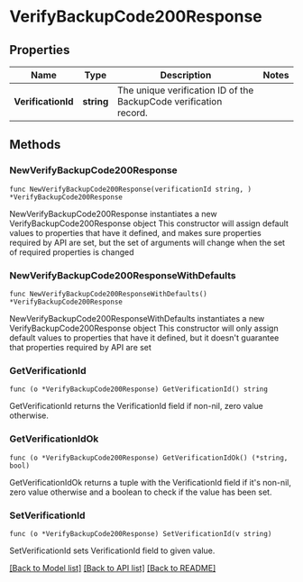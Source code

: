 # VerifyBackupCode200Response

## Properties

Name | Type | Description | Notes
------------ | ------------- | ------------- | -------------
**VerificationId** | **string** | The unique verification ID of the BackupCode verification record. | 

## Methods

### NewVerifyBackupCode200Response

`func NewVerifyBackupCode200Response(verificationId string, ) *VerifyBackupCode200Response`

NewVerifyBackupCode200Response instantiates a new VerifyBackupCode200Response object
This constructor will assign default values to properties that have it defined,
and makes sure properties required by API are set, but the set of arguments
will change when the set of required properties is changed

### NewVerifyBackupCode200ResponseWithDefaults

`func NewVerifyBackupCode200ResponseWithDefaults() *VerifyBackupCode200Response`

NewVerifyBackupCode200ResponseWithDefaults instantiates a new VerifyBackupCode200Response object
This constructor will only assign default values to properties that have it defined,
but it doesn't guarantee that properties required by API are set

### GetVerificationId

`func (o *VerifyBackupCode200Response) GetVerificationId() string`

GetVerificationId returns the VerificationId field if non-nil, zero value otherwise.

### GetVerificationIdOk

`func (o *VerifyBackupCode200Response) GetVerificationIdOk() (*string, bool)`

GetVerificationIdOk returns a tuple with the VerificationId field if it's non-nil, zero value otherwise
and a boolean to check if the value has been set.

### SetVerificationId

`func (o *VerifyBackupCode200Response) SetVerificationId(v string)`

SetVerificationId sets VerificationId field to given value.



[[Back to Model list]](../README.md#documentation-for-models) [[Back to API list]](../README.md#documentation-for-api-endpoints) [[Back to README]](../README.md)


